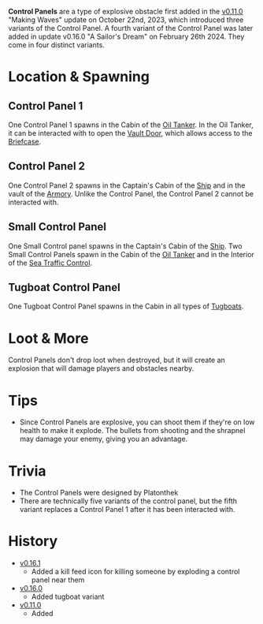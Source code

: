 **Control Panels** are a type of explosive obstacle first added in the [v0.11.0](https://github.com/HasangerGames/suroi/releases/tag/v0.11.0) "Making Waves" update on October 22nd, 2023, which introduced three variants of the Control Panel. A fourth variant of the Control Panel was later added in update v0.16.0 "A Sailor's Dream" on February 26th 2024. They come in four distinct variants. 

# Location & Spawning

## Control Panel 1

One Control Panel 1 spawns in the Cabin of the [Oil Tanker](/buildings/oil_tanker). In the Oil Tanker, it can be interacted with to open the [Vault Door](/obstacles/doors), which allows access to the [Briefcase](/obstacles/briefcase).

## Control Panel 2

One Control Panel 2 spawns in the Captain's Cabin of the [Ship](/buildings/ship) and in the vault of the [Armory](/buildings/armory). Unlike the Control Panel, the Control Panel 2 cannot be interacted with.

## Small Control Panel

One Small Control panel spawns in the Captain's Cabin of the [Ship](/buildings/ship). Two Small Control Panels spawn in the Cabin of the [Oil Tanker](/buildings/oil_tanker) and in the Interior of the [Sea Traffic Control](/buildings/sea_traffic_control).

## Tugboat Control Panel

One Tugboat Control Panel spawns in the Cabin in all types of [Tugboats](/buildings/tugboats).

# Loot & More

Control Panels don't drop loot when destroyed, but it will create an explosion that will damage players and obstacles nearby.

# Tips

- Since Control Panels are explosive, you can shoot them if they're on low health to make it explode. The bullets from shooting and the shrapnel may damage your enemy, giving you an advantage.

# Trivia

- The Control Panels were designed by Platonthek
- There are technically five variants of the control panel, but the fifth variant replaces a Control Panel 1 after it has been interacted with.

# History

- [v0.16.1](https://github.com/HasangerGames/suroi/releases/tag/v0.16.1)
  - Added a kill feed icon for killing someone by exploding a control panel near them
- [v0.16.0](https://github.com/HasangerGames/suroi/releases/tag/v0.16.0)
  - Added tugboat variant
- [v0.11.0](https://github.com/HasangerGames/suroi/releases/tag/v0.11.0)
  - Added 